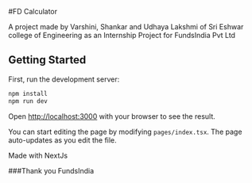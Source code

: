 #FD Calculator

A project made by Varshini, Shankar and Udhaya Lakshmi of Sri Eshwar college of Engineering as an Internship Project for FundsIndia Pvt Ltd

## Getting Started

First, run the development server:

```bash
npm install
npm run dev

```

Open [http://localhost:3000](http://localhost:3000) with your browser to see the result.

You can start editing the page by modifying `pages/index.tsx`. The page auto-updates as you edit the file.

Made with NextJs

###Thank you FundsIndia
